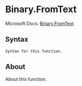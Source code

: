 # Binary.FromText

Microsoft Docs: [Binary.FromText](https://docs.microsoft.com/en-us/powerquery-m/binary-fromtext)

## Syntax

```
Syntax for this function.
```

## About

About this function.

